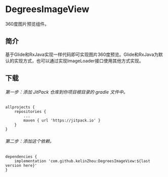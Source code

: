 # DegreesImageView
360度图片预览组件。

## 简介
基于Glide和RxJava实现一样代码即可实现图片360度预览。Glide和RxJava为默认的实现方式，也可以通过实现ImageLoader接口使用其他方式实现。

## 下载
###### 第一步：添加 JitPack 仓库到你项目根目录的 gradle 文件中。
```
allprojects {
    repositories {
        ...
        maven { url 'https://jitpack.io' }
    }
}
```
###### 第二步：添加这个依赖。
```
dependencies {
    implementation 'com.github.kelinZhou:DegreesImageView:${last version here}'
}
```
